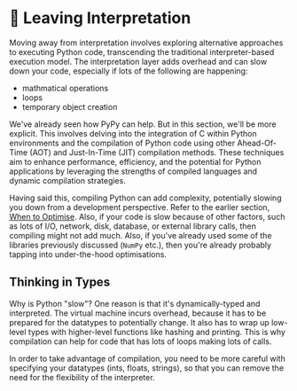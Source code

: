 # 🏃 Leaving Interpretation

Moving away from interpretation involves exploring alternative approaches to executing Python code, transcending the traditional interpreter-based execution model. The interpretation layer adds overhead and can slow down your code, especially if lots of the following are happening: 
- mathmatical operations
- loops
- temporary object creation

We've already seen how PyPy can help. But in this section, we'll be more explicit. This involves delving into the integration of C within Python environments and the compilation of Python code using other Ahead-Of-Time (AOT) and Just-In-Time (JIT) compilation methods. These techniques aim to enhance performance, efficiency, and the potential for Python applications by leveraging the strengths of compiled languages and dynamic compilation strategies.

Having said this, compiling Python can add complexity, potentially slowing you down from a development perspective. Refer to the earlier section, [When to Optimise](./when_to_optimise.md). Also, if your code is slow because of other factors, such as lots of I/O, network, disk, database, or external library calls, then compiling might not add much. Also, if you've already used some of the libraries previously discussed (`NumPy` etc.), then you're already probably tapping into under-the-hood optimisations. 

## Thinking in Types

Why is Python "slow"? One reason is that it's dynamically-typed and interpreted. The virtual machine incurs overhead, because it has to be prepared for the datatypes to potentially change. It also has to wrap up low-level types with higher-level functions like hashing and printing. This is why compilation can help for code that has lots of loops making lots of calls. 

In order to take advantage of compilation, you need to be more careful with specifying your datatypes (ints, floats, strings), so that you can remove the need for the flexibility of the interpreter. 
